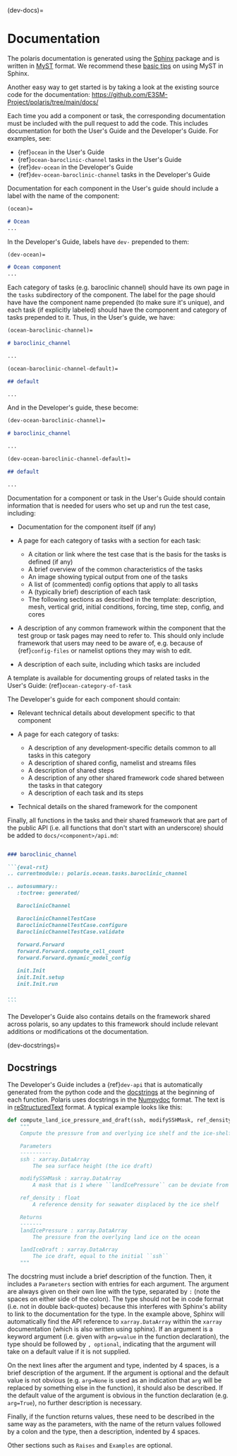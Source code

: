 (dev-docs)=

# Documentation

The polaris documentation is generated using the
[Sphinx](https://www.sphinx-doc.org/en/master/) package and is written in
[MyST](https://myst-parser.readthedocs.io/en/latest/syntax/syntax.html)
format.  We recommend these [basic tips](https://myst-parser.readthedocs.io/en/latest/syntax/roles-and-directives.html#roles-directives)
on using MyST in Sphinx.

Another easy way to get started is by taking a look at the existing source
code for the documentation: <https://github.com/E3SM-Project/polaris/tree/main/docs/>

Each time you add a component or task, the corresponding
documentation must be included with the pull request to add the code.  This
includes documentation for both the User's Guide and the Developer's Guide.
For examples, see:

- {ref}`ocean` in the User's Guide
- {ref}`ocean-baroclinic-channel` tasks in the User's Guide
- {ref}`dev-ocean` in the Developer's Guide
- {ref}`dev-ocean-baroclinic-channel` tasks in the Developer's Guide

Documentation for each component in the User's guide should include a label 
with the name of the component:

```markdown
(ocean)=

# Ocean
...
```

In the Developer's Guide, labels have `dev-` prepended to them:

```markdown
(dev-ocean)=

# Ocean component
...
```

Each category of tasks (e.g. baroclinic channel) should have its own page in
the `tasks` subdirectory of the component. The label for the page should have
have the component name prepended (to make sure it's unique), and each task 
(if explicitly labeled) should have the component and category of tasks 
prepended to it. Thus, in the User's guide, we have:

```markdown
(ocean-baroclinic-channel)=

# baroclinic_channel

...

(ocean-baroclinic-channel-default)=

## default

...
```

And in the Developer's guide, these become:

```markdown
(dev-ocean-baroclinic-channel)=

# baroclinic_channel

...

(dev-ocean-baroclinic-channel-default)=

## default

...
```

Documentation for a component or task in the User's Guide
should contain information that is needed for users who set up and run the test
case, including:

- Documentation for the component itself (if any)

- A page for each category of tasks with a section for each task:

  - A citation or link where the test case that is the basis for the tasks is 
    defined (if any)
  - A brief overview of the common characteristics of the tasks
  - An image showing typical output from one of the tasks
  - A list of (commented) config options that apply to all tasks
  - A (typically brief) description of each task
  - The following sections as described in the template: description, mesh,
    vertical grid, initial conditions, forcing, time step, config, and cores

- A description of any common framework within the component that the test 
  group or task pages may need to refer to.  This should only include
  framework that users may need to be aware of, e.g. because of 
  {ref}`config-files` or namelist options they may wish to edit.

- A description of each suite, including which tasks are included

A template is available for documenting groups of related tasks in the User's 
Guide: {ref}`ocean-category-of-task`

The Developer's guide for each component should contain:

- Relevant technical details about development specific to that component

- A page for each category of tasks:

  - A description of any development-specific details common to all tasks in
    this category
  - A description of shared config, namelist and streams files
  - A description of shared steps
  - A description of any other shared framework code shared between the tasks 
    in that category
  - A description of each task and its steps

- Technical details on the shared framework for the component

Finally, all functions in the tasks and their shared framework that are part of
the public API (i.e. all functions that don't start with an underscore) should 
be added to `docs/<component>/api.md`:

````markdown

### baroclinic_channel

```{eval-rst}
.. currentmodule:: polaris.ocean.tasks.baroclinic_channel

.. autosummary::
   :toctree: generated/

   BaroclinicChannel

   BaroclinicChannelTestCase
   BaroclinicChannelTestCase.configure
   BaroclinicChannelTestCase.validate
   
   forward.Forward
   forward.Forward.compute_cell_count
   forward.Forward.dynamic_model_config

   init.Init
   init.Init.setup
   init.Init.run

...
```
````

The Developer's Guide also contains details on the framework shared across
polaris, so any updates to this framework should include relevant additions
or modifications ot the documentation.

(dev-docstrings)=

## Docstrings

The Developer's Guide includes a {ref}`dev-api` that is automatically generated
from the python code and the [docstrings](https://www.python.org/dev/peps/pep-0257/)
at the beginning of each function.  Polaris uses docstrings in the
[Numpydoc](https://numpydoc.readthedocs.io/en/latest/format.html) format.
The text is in [reStructuredText](https://www.sphinx-doc.org/en/master/usage/restructuredtext/basics.html)
format.  A typical example looks like this:

```python
def compute_land_ice_pressure_and_draft(ssh, modifySSHMask, ref_density):
    """
    Compute the pressure from and overlying ice shelf and the ice-shelf draft

    Parameters
    ----------
    ssh : xarray.DataArray
        The sea surface height (the ice draft)

    modifySSHMask : xarray.DataArray
        A mask that is 1 where ``landIcePressure`` can be deviate from 0

    ref_density : float
        A reference density for seawater displaced by the ice shelf

    Returns
    -------
    landIcePressure : xarray.DataArray
        The pressure from the overlying land ice on the ocean

    landIceDraft : xarray.DataArray
        The ice draft, equal to the initial ``ssh``
    """
```

The docstring must include a brief description of the function.  Then, it
includes a `Parameters` section with entries for each argument.  The argument
are always given on their own line with the type, separated by ` : ` (note
the spaces on either side of the colon).  The type should not be in code format
(i.e. not in double back-quotes) because this interferes with Sphinx's ability
to link to the documentation for the type.  In the example above, Sphinx will
automatically find the API reference to `xarray.DataArray` within the
`xarray` documentation (which is also written using sphinx).  If an argument
is a keyword argument (i.e. given with `arg=value` in the function
declaration), the type should be followed by `, optional`, indicating that
the argument will take on a default value if it is not supplied.

On the next lines after the argument and type, indented by 4 spaces, is a brief
description of the argument.  If the argument is optional and the default value
is not obvious (e.g. `arg=None` is used as an indication that `arg` will be
replaced by something else in the function), it should also be described. If
the default value of the argument is obvious in the function declaration (e.g.
`arg=True`), no further description is necessary.

Finally, if the function returns values, these need to be described in the same
way as the parameters, with the name of the return values followed by a colon
and the type, then a description, indented by 4 spaces.

Other sections such as `Raises` and `Examples` are optional.

